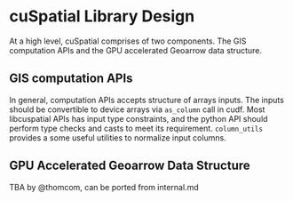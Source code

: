 # cuSpatial Library Design

At a high level, cuSpatial comprises of two components.
The GIS computation APIs and the GPU accelerated Geoarrow data structure.

## GIS computation APIs

In general, computation APIs accepts structure of arrays inputs.
The inputs should be convertible to device arrays via `as_column` call in cudf.
Most libcuspatial APIs has input type constraints,
and the python API should perform type checks and casts to meet its requirement.
`column_utils` provides a some useful utilities to normalize input columns.

<!-- The below require certain refactor to take place before we can add this. -->
<!-- The GIS computation APIs supports various accelerated GIS algorithms.
cuSpatial categorizes the computation APIs into four types:
- Spatial Functions
- Indexing
- Join
- Trajectory Computation
 -->

## GPU Accelerated Geoarrow Data Structure

TBA by @thomcom, can be ported from internal.md
